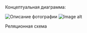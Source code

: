 

Концептуальная диаграмма:

![Описание фотографии](C:\Users\Valera\Pictures\dd.png)
![Image alt](https://github.com/{ValerkaR34}/{PR-BD}/raw/{branch}/{path}/C:\Users\Valera\Pictures\dd.png)



 
Реляционная схема
 


